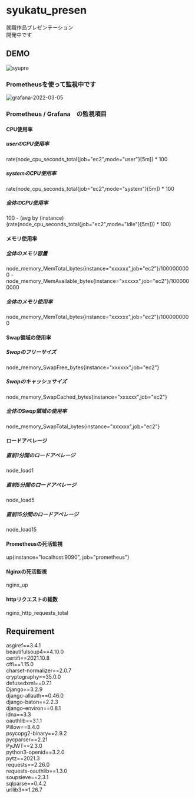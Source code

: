 # syukatu_presen
就職作品プレゼンテーション<br>
開発中です

## DEMO
![syupre](https://user-images.githubusercontent.com/70145199/156118456-d729cb2a-e2e3-46e1-bb75-ecc9431550e3.png)

### Prometheusを使って監視中です
![grafana-2022-03-05](https://user-images.githubusercontent.com/70145199/156926322-ac32a01f-ca9d-4a32-980a-c7725e6171f6.png)

### Prometheus / Grafana　の監視項目
#### CPU使用率
##### userのCPU使用率
rate(node_cpu_seconds_total{job="ec2",mode="user"}[5m]) * 100
##### systemのCPU使用率
rate(node_cpu_seconds_total{job="ec2",mode="system"}[5m]) * 100
##### 全体のCPU使用率
100 - (avg by (instance) (rate(node_cpu_seconds_total{job="ec2",mode="idle"}[5m])) * 100)

#### メモリ使用率
##### 全体のメモリ容量
node_memory_MemTotal_bytes{instance="xxxxxx",job="ec2"}/1000000000 - node_memory_MemAvailable_bytes{instance="xxxxxx",job="ec2"}/1000000000
##### 全体のメモリ使用率
node_memory_MemTotal_bytes{instance="xxxxxx",job="ec2"}/1000000000

#### Swap領域の使用率
##### Swapのフリーサイズ
node_memory_SwapFree_bytes{instance="xxxxxx",job="ec2"}
##### Swapのキャッシュサイズ
node_memory_SwapCached_bytes{instance="xxxxxx",job="ec2"}
##### 全体のSwap領域の使用率
node_memory_SwapTotal_bytes{instance="xxxxxx",job="ec2"}

#### ロードアベレージ
##### 直前1分間のロードアベレージ
node_load1
##### 直前5分間のロードアベレージ
node_load5
##### 直前15分間のロードアベレージ
node_load15

#### Prometheusの死活監視
up{instance="localhost:9090", job="prometheus"}

#### Nginxの死活監視
nginx_up

#### httpリクエストの総数
nginx_http_requests_total

## Requirement
asgiref==3.4.1<br>
beautifulsoup4==4.10.0<br>
certifi==2021.10.8<br>
cffi==1.15.0<br>
charset-normalizer==2.0.7<br>
cryptography==35.0.0<br>
defusedxml==0.7.1<br>
Django==3.2.9<br>
django-allauth==0.46.0<br>
django-baton==2.2.3<br>
django-environ==0.8.1<br>
idna==3.3<br>
oauthlib==3.1.1<br>
Pillow==8.4.0<br>
psycopg2-binary==2.9.2<br>
pycparser==2.21<br>
PyJWT==2.3.0<br>
python3-openid==3.2.0<br>
pytz==2021.3<br>
requests==2.26.0<br>
requests-oauthlib==1.3.0<br>
soupsieve==2.3.1<br>
sqlparse==0.4.2<br>
urllib3==1.26.7<br>
